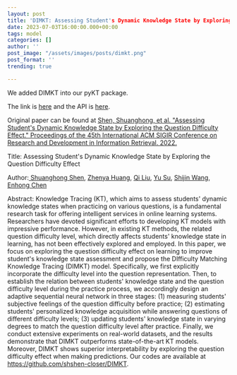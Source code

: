 ```yaml
---
layout: post
title: 'DIMKT: Assessing Student's Dynamic Knowledge State by Exploring the Question Difficulty Effect'
date: 2023-07-03T16:00:00.000+00:00
tags: model
categories: []
author: ''
post_image: "/assets/images/posts/dimkt.png"
post_format: ''
trending: true

---
```

We added DIMKT into our pyKT package.

The link is [here](https://pykt-toolkit.readthedocs.io/en/latest/models.html#dimkt) and the API is [here](https://pykt-toolkit.readthedocs.io/en/latest/pykt.models.html#module-pykt.models.dimkt).

Original paper can be found at [Shen, Shuanghong, et al. "Assessing Student's Dynamic Knowledge State by Exploring the Question Difficulty Effect." Proceedings of the 45th International ACM SIGIR Conference on Research and Development in Information Retrieval. 2022.](https://dl.acm.org/doi/pdf/10.1145/3477495.3531939)

Title: Assessing Student's Dynamic Knowledge State by Exploring the Question Difficulty Effect

Author:[ Shuanghong Shen](https://dl.acm.org/profile/99659564615), [Zhenya Huang](https://dl.acm.org/profile/99659086161), [Qi Liu](https://dl.acm.org/profile/83358683257), [Yu Su](https://dl.acm.org/profile/99658749238), [Shijin Wang](https://dl.acm.org/profile/99659455473), [Enhong Chen](https://dl.acm.org/profile/81323488612)

Abstract: Knowledge Tracing (KT), which aims to assess students' dynamic knowledge states when practicing on various questions, is a fundamental research task for offering intelligent services in online learning systems. Researchers have devoted significant efforts to developing KT models with impressive performance. However, in existing KT methods, the related question difficulty level, which directly affects students' knowledge state in learning, has not been effectively explored and employed. In this paper, we focus on exploring the question difficulty effect on learning to improve student's knowledge state assessment and propose the DIfficulty Matching Knowledge Tracing (DIMKT) model. Specifically, we first explicitly incorporate the difficulty level into the question representation. Then, to establish the relation between students' knowledge state and the question difficulty level during the practice process, we accordingly design an adaptive sequential neural network in three stages: (1) measuring students' subjective feelings of the question difficulty before practice; (2) estimating students' personalized knowledge acquisition while answering questions of different difficulty levels; (3) updating students' knowledge state in varying degrees to match the question difficulty level after practice. Finally, we conduct extensive experiments on real-world datasets, and the results demonstrate that DIMKT outperforms state-of-the-art KT models. Moreover, DIMKT shows superior interpretability by exploring the question difficulty effect when making predictions. Our codes are available at https://github.com/shshen-closer/DIMKT.